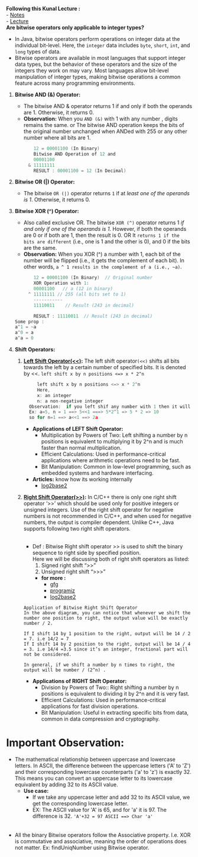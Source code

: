 
**Following this Kunal Lecture :** <br>
         - [Notes](https://github.com/kunal-kushwaha/DSA-Bootcamp-Java/tree/main/lectures/16-math) <br>
         - [Lecture](https://www.youtube.com/watch?v=fzip9Aml6og&list=PL9gnSGHSqcnr_DxHsP7AW9ftq0AtAyYqJ&index=46) <br>
**Are bitwise operators only applicable to integer types?**
* In Java, bitwise operators perform operations on integer data at the individual bit-level. Here, the `integer` data includes `byte`, `short`, `int`, and `long` types of data.
* Bitwise operators are available in most languages that support integer data types, but the behavior of these operators and the size of the integers they work on may vary. Most languages allow bit-level manipulation of integer types, making bitwise operations a common feature across many programming environments.
1. **Bitwise AND (&) Operator:**
      * The bitwise AND & operator returns 1 if and only if both the operands are 1. Otherwise, it returns 0.
      * **Observation:** When you `AND (&)` with 1 with any number , digits remains the same. or The bitwise AND operation keeps the bits of the original number unchanged when ANDed with 255 or any other number where all bits are 1.
     ```c
            12 = 00001100 (In Binary)
            Bitwise AND Operation of 12 and
            00001100
          & 11111111
            RESULT : 00001100 = 12 (In Decimal)
      ```
2. **Bitwise OR (|)  Operator:**
      * The bitwise `OR (|)` operator returns `1` if at _least one of the operands is 1_. Otherwise, it returns 0.
3. **Bitwise XOR (^)  Operator:**
      * Also called exclusive OR. The bitwise `XOR (^)` operator returns 1 _if and only if one of the operands is 1_. However, if both the operands are 0 or if both are 1, then the result is 0. OR It `returns 1 if the bits are different` (i.e., one is 1 and the other is 0), and 0 if the bits are the same.
      * **Observation:** When you XOR (^) a number with 1, each bit of the number will be flipped (i.e., it gets the complement of each bit). In other words, `a ^ 1 results in the complement of a (i.e., ~a)`.
      ```c
             12 = 00001100 (In Binary)  // Original number
             XOR Operation with 1:
             00001100   // a (12 in binary)
           ^ 11111111 // 255 (all bits set to 1)
             -----------
             11110011    // Result (243 in decimal)

             RESULT : 11110011  // Result (243 in decimal) 
   Some prop : 
   a^1 = ~a
   a^0 = a
   a^a = 0
      ```

4. **Shift Operators:** 
      1. **[Left Shift Operator(<<)](https://www.geeksforgeeks.org/left-shift-operator-in-java/):** The left shift operator`(<<)` shifts all bits towards the left by a certain number of specified bits. It is denoted by <<. `left shift x by n positions <=> x * 2^n`
            ```c              
                 left shift x by n positions <=> x * 2^n
                 Here,
                 x: an integer
                 n: a non-negative integer
              Observation:  if you left shif any number with 1 then it will double the number :
              Ex: a=5, n = 1 ==> 5<<1 ===> 5*2^1 => 5 * 2 => 10
              so for n=1 ==> a<<1 ==> 2a
          ```
         * **Applications of LEFT Shift Operator:** <br>
            * Multiplication by Powers of Two: Left shifting a number by n positions is equivalent to multiplying it by 2^n and is much faster than normal multiplication. <br>
            * Efficient Calculations: Used in performance-critical applications where arithmetic operations need to be fast. <br>
            * Bit Manipulation:  Common in low-level programming, such as embedded systems and hardware interfacing.
         * **Articles:** know how its working internally
            * [log2base2](https://www.log2base2.com/C/bitwise/bitwise-left-shift-operator-in-c.html)
         
      2. **[Right Shift Operator(>>)](https://www.geeksforgeeks.org/bitwise-shift-operators-in-java/):** In C/C++ there is only one right shift operator ‘>>’ which should be used only for positive integers or unsigned integers. Use of the right shift operator for negative numbers is not recommended in C/C++, 
               and when used for negative numbers, the output is compiler dependent. Unlike C++, Java supports following two right shift operators.
               <br> <br>
         * Def :  Bitwise Right shift operator >> is used to shift the binary sequence to right side by specified position.     
               Here we will be discussing both of right shift operators as listed: <br>
              1. Signed right shift “>>” <br>
              2. Unsigned right shift “>>>” <br>
              * **for more :** <br>
                   * [gfg](https://www.geeksforgeeks.org/bitwise-shift-operators-in-java/) <br>
                   * [programiz](https://www.programiz.com/java-programming/bitwise-operators) <br>
                   * [log2base2](https://www.log2base2.com/C/bitwise/bitwise-right-shift-operator-in-c.html)
         ````
         Application of Bitwise Right Shift Operator
         In the above diagram, you can notice that whenever we shift the number one position to right, the output value will be exactly number / 2.

         If I shift 14 by 1 position to the right, output will be 14 / 2 = 7. i.e 14/2 = 7
         If I shift 14 by 2 position to the right, output will be 14 / 4 = 3. i.e 14/4 =3.5 since it’s an integer, fractional part will not be considered.
      
         In general, if we shift a number by n times to right, the output will be number / (2^n) .
         ````
         * **Applications of RIGHT Shift Operator:** <br>
           * Division by Powers of Two:: Right shifting a number by n positions is equivalent to dividing it by 2^n and it is very fast. <br>
           * Efficient Calculations: Used in performance-critical applications for fast division operations. <br>
           * Bit Manipulation: Useful in extracting specific bits from data, common in data compression and cryptography.

# Important Observation:
* The mathematical relationship between uppercase and lowercase letters. In ASCII, the difference between the uppercase letters ('A' to 'Z') and their corresponding lowercase counterparts ('a' to 'z') is exactly 32. This means you can convert an uppercase letter to its lowercase equivalent by adding 32 to its ASCII value.
  * **Use case:** <br>
       * If we take any uppercase letter and add 32 to its ASCII value, we get the corresponding lowercase letter.
       * EX: The ASCII value for 'A' is 65, and for 'a' it is 97. The difference is 32. `'A'+32 = 97 ASCII ==> Char 'a'`
<br><br><br>
* All the binary Bitwise operators follow the Associative property. I.e. XOR is commutative and associative, meaning the order of operations does not matter. Ex: findUniqNumber using Bitwise operator.       